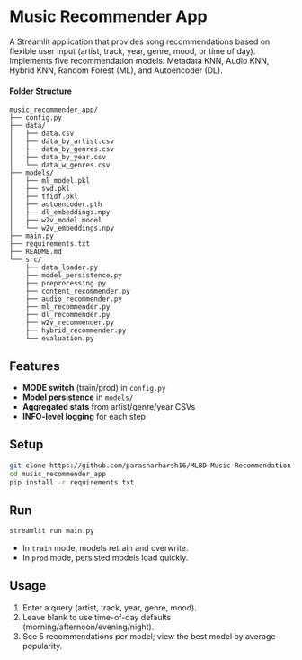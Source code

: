 # Music Recommender App

A Streamlit application that provides song recommendations based on flexible user input (artist, track, year, genre, mood, or time of day). Implements five recommendation models: Metadata KNN, Audio KNN, Hybrid KNN, Random Forest (ML), and Autoencoder (DL).

#### Folder Structure
```plaintext
music_recommender_app/
├── config.py
├── data/
│   ├── data.csv
│   ├── data_by_artist.csv
│   ├── data_by_genres.csv
│   ├── data_by_year.csv
│   └── data_w_genres.csv
├── models/
│   ├── ml_model.pkl
│   ├── svd.pkl
│   ├── tfidf.pkl
│   ├── autoencoder.pth
│   ├── dl_embeddings.npy
│   ├── w2v_model.model
│   └── w2v_embeddings.npy
├── main.py
├── requirements.txt
├── README.md
└── src/
    ├── data_loader.py
    ├── model_persistence.py
    ├── preprocessing.py
    ├── content_recommender.py
    ├── audio_recommender.py
    ├── ml_recommender.py
    ├── dl_recommender.py
    ├── w2v_recommender.py
    ├── hybrid_recommender.py
    └── evaluation.py
```

## Features
- **MODE switch** (train/prod) in `config.py`
- **Model persistence** in `models/`
- **Aggregated stats** from artist/genre/year CSVs
- **INFO-level logging** for each step

## Setup
```bash
git clone https://github.com/parasharharsh16/MLBD-Music-Recommendation-System.git
cd music_recommender_app
pip install -r requirements.txt
```

## Run
```bash
streamlit run main.py
```
- In `train` mode, models retrain and overwrite.
- In `prod` mode, persisted models load quickly.

## Usage
1. Enter a query (artist, track, year, genre, mood).
2. Leave blank to use time-of-day defaults (morning/afternoon/evening/night).
3. See 5 recommendations per model; view the best model by average popularity.